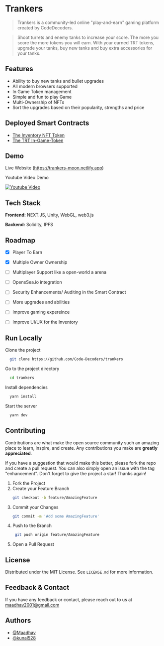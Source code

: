 # Trankers

> Trankers is a community-led online "play-and-earn" gaming platform created by CodeDecoders.

> Shoot turrets and enemy tanks to increase your score. The more you score the more tokens you will earn.
> With your earned TRT tokens, upgrade your tanks, buy new tanks and buy extra accessories for your tanks.

 
## Features

- Ability to buy new tanks and bullet upgrades
- All modern browsers supported
- In Game Token management
- Simple and fun to play Game
- Multi-Ownership of NFTs
- Sort the upgrades based on their popularity, strengths and price

## Deployed Smart Contracts

- [The Inventory NFT Token](https://moonbase.moonscan.io/address/0x9393C1A97B25851D9B5a14447cc7D9cA448a211D)
- [The TRT In-Game-Token](https://moonbase.moonscan.io/address/0xB0b64EE64cA57aD1af311Bf5928650FE5a43b981)

## Demo

Live Website (https://trankers-moon.netlify.app)

Youtube Video Demo

[![Youtube Video](https://img.youtube.com/vi/Sk7vp1R0h_k/sddefault.jpg)](https://youtu.be/Sk7vp1R0h_k)



## Tech Stack

**Frontend:** NEXT.JS, Unity, WebGL, web3.js

**Backend:** Solidity, IPFS
## Roadmap

- [x]  Player To Earn
- [x]  Multiple Owner Ownership
- [ ]  Multiplayer Support like a open-world a arena
- [ ]  OpensSea.io integration
- [ ]  Security Enhancements/ Auditing in the Smart Contract
- [ ]  More upgrades and abilities
- [ ]  Improve gaming expereince
- [ ]  Improve UI/UX for the Inventory


## Run Locally

Clone the project

```bash
  git clone https://github.com/Code-Decoders/trankers
```

Go to the project directory

```bash
  cd trankers
```

Install dependencies

```bash
  yarn install
```

Start the server

```bash
  yarn dev
```


## Contributing

Contributions are what make the open source community such an amazing place to learn, inspire, and create. Any contributions you make are **greatly appreciated**.

If you have a suggestion that would make this better, please fork the repo and create a pull request. You can also simply open an issue with the tag "enhancement".
Don't forget to give the project a star! Thanks again!

1. Fork the Project
2. Create your Feature Branch
   ```sh
   git checkout -b feature/AmazingFeature
   ```
3. Commit your Changes 
    ```sh
    git commit -m 'Add some AmazingFeature'
    ```
4. Push to the Branch 
   ```sh
    git push origin feature/AmazingFeature
    ```
6. Open a Pull Request

## License

Distributed under the MIT License. See `LICENSE.md` for more information.
    
## Feedback & Contact

If you have any feedback or contact, please reach out to us at maadhav2001@gmail.com


## Authors

- [@Maadhav](https://www.github.com/Maadhav)
- [@kunal528](https://www.github.com/kunal528)

